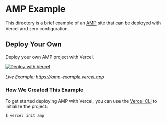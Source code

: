 # AMP Example

This directory is a brief example of an [AMP](https://amp.dev/) site that can be deployed with Vercel and zero configuration.

## Deploy Your Own

Deploy your own AMP project with Vercel.

[![Deploy with Vercel](https://vercel.com/button)](https://vercel.com/import/project?template=https://github.com/vercel/vercel/tree/master/examples/amp)

_Live Example: https://amp-example.vercel.app_

### How We Created This Example

To get started deploying AMP with Vercel, you can use the [Vercel CLI](https://vercel.com/download) to initialize the project:

```shell
$ vercel init amp
```
